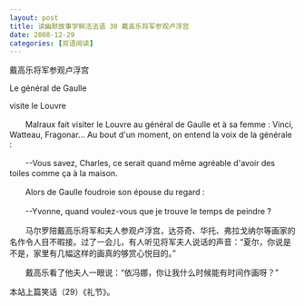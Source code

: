 ```yaml
---
layout: post
title: 读幽默故事学鲜活法语 30 戴高乐将军参观卢浮宫
date: 2008-12-29
categories: [双语阅读]  
---
```


戴高乐将军参观卢浮宫

Le général de Gaulle

visite le Louvre

　　Malraux fait visiter le Louvre au général de Gaulle et à sa femme : Vinci, Watteau, Fragonar... Au bout d'un moment, on entend la voix de la générale :

　　--Vous savez, Charles, ce serait quand même agréable d'avoir des toiles comme ça à la maison.

　　Alors de Gaulle foudroie son épouse du regard :

　　--Yvonne, quand voulez-vous que je trouve le temps de peindre ?

　　马尔罗陪戴高乐将军和夫人参观卢浮宫，达芬奇、华托、弗拉戈纳尔等画家的名作令人目不暇接。过了一会儿，有人听见将军夫人说话的声音：“夏尔，你说是不是，家里有几幅这样的画真的够赏心悦目的。”

　　戴高乐看了他夫人一眼说：“依冯娜，你让我什么时候能有时间作画呀？”

本站上篇笑话（29）《礼节》。
